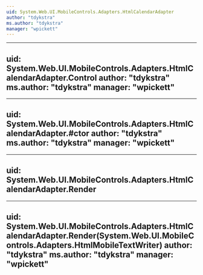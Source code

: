 ```yaml
---
uid: System.Web.UI.MobileControls.Adapters.HtmlCalendarAdapter
author: "tdykstra"
ms.author: "tdykstra"
manager: "wpickett"
---
```


---
uid: System.Web.UI.MobileControls.Adapters.HtmlCalendarAdapter.Control
author: "tdykstra"
ms.author: "tdykstra"
manager: "wpickett"
---

---
uid: System.Web.UI.MobileControls.Adapters.HtmlCalendarAdapter.#ctor
author: "tdykstra"
ms.author: "tdykstra"
manager: "wpickett"
---

---
uid: System.Web.UI.MobileControls.Adapters.HtmlCalendarAdapter.Render
---

---
uid: System.Web.UI.MobileControls.Adapters.HtmlCalendarAdapter.Render(System.Web.UI.MobileControls.Adapters.HtmlMobileTextWriter)
author: "tdykstra"
ms.author: "tdykstra"
manager: "wpickett"
---
